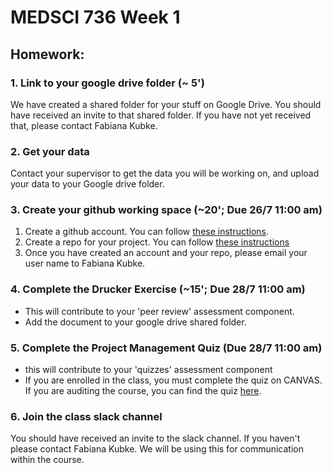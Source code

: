 # MEDSCI 736 Week 1

## Homework:

### 1. Link to your google drive folder (~ 5')
We have created a shared folder for your stuff on Google Drive. You should have received an invite to that shared folder. If you have not yet received that, please contact Fabiana Kubke. 

### 2. Get your data
Contact your supervisor to get the data you will be working on, and upload your data to your Google drive folder. 

### 3. Create your github working space (~20'; Due 26/7 11:00 am)

 1. Create a github account. You can follow [these instructions](https://help.github.com/articles/signing-up-for-a-new-github-account/). 
 2. Create a repo for your project. You can follow [these instructions](https://help.github.com/articles/create-a-repo/)
 3. Once you have created an account and your repo, please email your user name to Fabiana Kubke.

### 4. Complete the Drucker Exercise (~15'; Due 28/7 11:00 am)
- This will contribute to your 'peer review' assessment component. 
- Add the document to your google drive shared folder.

### 5. Complete the Project Management Quiz (Due 28/7 11:00 am)
- this will contribute to your 'quizzes' assessment component
- If you are enrolled in the class, you must complete the quiz on CANVAS. If you are auditing the course, you can find the quiz [here](https://github.com/digital-skills-for-researchers/coursebook/blob/gh-pages/modules/project-management/activities/project-management-quiz.md). 

### 6. Join the class slack channel
You should have received an invite to the slack channel. If you haven't please contact Fabiana Kubke. 
We will be using this for communication within the course. 




